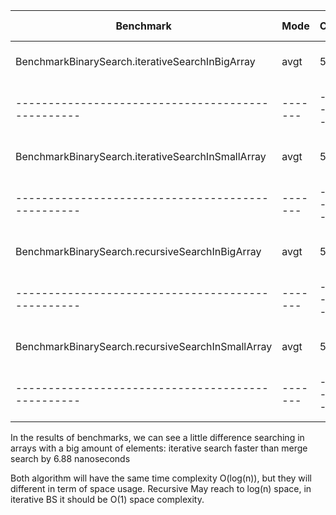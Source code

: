 |Benchmark                                        |  Mode | Cnt |  Score   Error | Units|
|-------------------------------------------------|-------|-----|----------------|------|
|BenchmarkBinarySearch.iterativeSearchInBigArray  |  avgt |   5 | 26.536 ± 2.979 | ns/op|
|-------------------------------------------------|-------|-----|----------------|------|
|BenchmarkBinarySearch.iterativeSearchInSmallArray|  avgt |   5 |  6.285 ± 0.152 | ns/op|
|-------------------------------------------------|-------|-----|----------------|------|
|BenchmarkBinarySearch.recursiveSearchInBigArray  |  avgt |   5 | 33.422 ± 0.582 | ns/op|
|-------------------------------------------------|-------|-----|----------------|------|
|BenchmarkBinarySearch.recursiveSearchInSmallArray|  avgt |   5 |  5.989 ± 0.391 | ns/op|
|-------------------------------------------------|-------|-----|----------------|------|

In the results of benchmarks, we can see a little difference searching in arrays with a big amount of elements: 
iterative search faster than merge search by 6.88 nanoseconds

Both algorithm will have the same time complexity O(log(n)), but they will different in term of space usage.
Recursive May reach to log(n) space, in iterative BS it should be O(1) space complexity.


